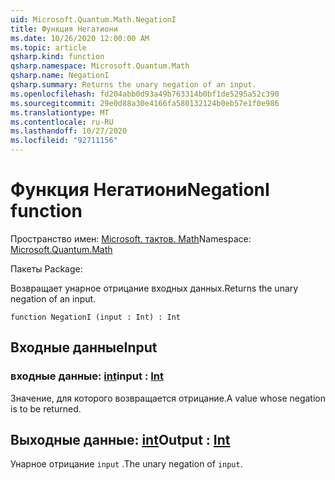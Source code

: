```yaml
---
uid: Microsoft.Quantum.Math.NegationI
title: Функция Негатиони
ms.date: 10/26/2020 12:00:00 AM
ms.topic: article
qsharp.kind: function
qsharp.namespace: Microsoft.Quantum.Math
qsharp.name: NegationI
qsharp.summary: Returns the unary negation of an input.
ms.openlocfilehash: fd204abb0d93a49b763314b0bf1de5295a52c390
ms.sourcegitcommit: 29e0d88a30e4166fa580132124b0eb57e1f0e986
ms.translationtype: MT
ms.contentlocale: ru-RU
ms.lasthandoff: 10/27/2020
ms.locfileid: "92711156"
---
```

# <a name="negationi-function"></a><span data-ttu-id="420ce-102">Функция Негатиони</span><span class="sxs-lookup"><span data-stu-id="420ce-102">NegationI function</span></span>

<span data-ttu-id="420ce-103">Пространство имен: [Microsoft. тактов. Math](xref:Microsoft.Quantum.Math)</span><span class="sxs-lookup"><span data-stu-id="420ce-103">Namespace: [Microsoft.Quantum.Math](xref:Microsoft.Quantum.Math)</span></span>

<span data-ttu-id="420ce-104">Пакеты [](https://nuget.org/packages/)</span><span class="sxs-lookup"><span data-stu-id="420ce-104">Package: [](https://nuget.org/packages/)</span></span>


<span data-ttu-id="420ce-105">Возвращает унарное отрицание входных данных.</span><span class="sxs-lookup"><span data-stu-id="420ce-105">Returns the unary negation of an input.</span></span>

```qsharp
function NegationI (input : Int) : Int
```


## <a name="input"></a><span data-ttu-id="420ce-106">Входные данные</span><span class="sxs-lookup"><span data-stu-id="420ce-106">Input</span></span>

### <a name="input--int"></a><span data-ttu-id="420ce-107">входные данные: [int](xref:microsoft.quantum.lang-ref.int)</span><span class="sxs-lookup"><span data-stu-id="420ce-107">input : [Int](xref:microsoft.quantum.lang-ref.int)</span></span>

<span data-ttu-id="420ce-108">Значение, для которого возвращается отрицание.</span><span class="sxs-lookup"><span data-stu-id="420ce-108">A value whose negation is to be returned.</span></span>



## <a name="output--int"></a><span data-ttu-id="420ce-109">Выходные данные: [int](xref:microsoft.quantum.lang-ref.int)</span><span class="sxs-lookup"><span data-stu-id="420ce-109">Output : [Int](xref:microsoft.quantum.lang-ref.int)</span></span>

<span data-ttu-id="420ce-110">Унарное отрицание `input` .</span><span class="sxs-lookup"><span data-stu-id="420ce-110">The unary negation of `input`.</span></span>